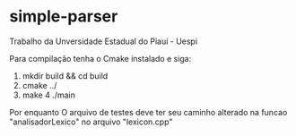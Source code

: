 # simple-parser
Trabalho da Unversidade Estadual do Piauí - Uespi

Para compilação tenha o Cmake instalado e siga:
1. mkdir build && cd build
2. cmake ../
3. make
4 ./main

Por enquanto O arquivo de testes deve ter seu caminho alterado na funcao "analisadorLexico" no arquivo "lexicon.cpp"
